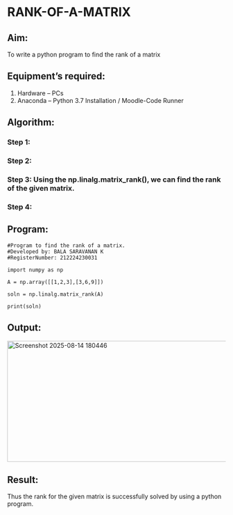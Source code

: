 # RANK-OF-A-MATRIX
## Aim:
To write a python program to find the rank of a matrix
## Equipment’s required:
1. 	Hardware – PCs
2. 	Anaconda – Python 3.7 Installation / Moodle-Code Runner
## Algorithm:
### Step 1: 
### Step 2: 
### Step 3: Using the np.linalg.matrix_rank(), we can find the rank of the given matrix.
### Step 4: 
## Program:
```
#Program to find the rank of a matrix.
#Developed by: BALA SARAVANAN K
#RegisterNumber: 212224230031

import numpy as np

A = np.array([[1,2,3],[3,6,9]])

soln = np.linalg.matrix_rank(A)

print(soln)
```
## Output:
<img width="1278" height="278" alt="Screenshot 2025-08-14 180446" src="https://github.com/user-attachments/assets/ebf1a5ec-9e86-4ff7-a208-a9d8890a37f5" />

## Result:
Thus the rank for the given matrix is successfully solved by  using a python program.

